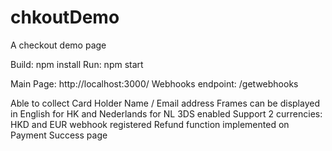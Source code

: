 # chkoutDemo
A checkout demo page

Build: npm install
Run: npm start

Main Page: http://localhost:3000/
Webhooks endpoint: /getwebhooks


Able to collect Card Holder Name / Email address
Frames can be displayed in English for HK and Nederlands for NL
3DS enabled
Support 2 currencies: HKD and EUR
webhook registered 
Refund function implemented on Payment Success page
